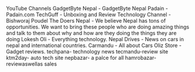 YouTube Channels
GadgetByte Nepal - GadgetByte Nepal
Padain - Padain.com
TechGuff - Unboxing and Review
Technology Channel - Bishworaj Poudel
The Doers Nepal - We believe Nepal has tons of opportunities. We want to bring these people who are doing amazing things and talk to them about why and how are they doing the things they are doing
Lokesh Oli - Everything technology.
Nepal Drives - News on cars in nepal and international countries.
Carmandu - All about Cars
Oliz Store - Gadget reviews.
techpana- technology news
tecmandu-review site
ktm2day- auto tech site
nepbazar- a palce for all
hamrobazar- reviewaswellas sales
